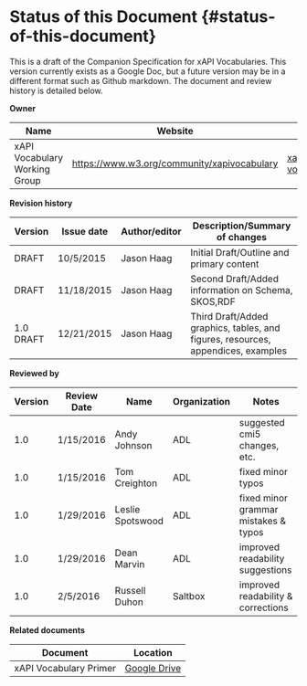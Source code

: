 # Status of this Document {#status-of-this-document}

This is a draft of the Companion Specification for xAPI Vocabularies. This version currently exists as a Google Doc, but a future version may be in a different format such as Github markdown. The document and review history is detailed below.

**Owner**

| Name | Website | Email |
| --- | --- | --- |
| xAPI Vocabulary Working Group | https://www.w3.org/community/xapivocabulary | xapi-vocabulary@adlnet.gov |

**Revision history**

| Version | Issue date | Author/editor | Description/Summary of changes |
| --- | --- | --- | --- |
| DRAFT | 10/5/2015 | Jason Haag | Initial Draft/Outline and primary content |
| DRAFT | 11/18/2015 | Jason Haag | Second Draft/Added information on Schema, SKOS,RDF |
| 1.0 DRAFT | 12/21/2015 | Jason Haag | Third Draft/Added graphics, tables, and figures, resources, appendices, examples |

**Reviewed by**

| Version | Review Date | Name | Organization | Notes |
| --- | --- | --- | --- | --- |
| 1.0 | 1/15/2016 | Andy Johnson | ADL | suggested cmi5 changes, etc. |
| 1.0 | 1/15/2016 | Tom Creighton | ADL | fixed minor typos |
| 1.0 | 1/29/2016 | Leslie Spotswood | ADL | fixed minor grammar mistakes & typos |
| 1.0 | 1/29/2016 | Dean Marvin | ADL | improved readability suggestions |
| 1.0 | 2/5/2016 | Russell Duhon | Saltbox | improved readability & corrections |

**Related documents**

| Document | Location |
| --- | --- |
| xAPI Vocabulary Primer | [Google Drive](https://docs.google.com/document/d/1mQDMOussZ7iKkW5jk1sM8KrOOzjsUYVUmSSXyEhk8v8/edit#) |